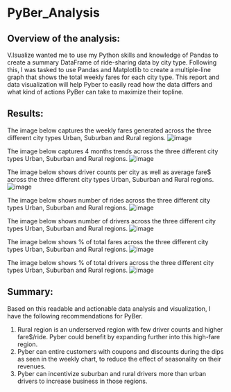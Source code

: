 # PyBer_Analysis

## Overview of the analysis:
V.Isualize wanted me to use my Python skills and knowledge of Pandas to create a summary DataFrame of ride-sharing data by city type. Following this, I was tasked to use Pandas and Matplotlib to create a multiple-line graph that shows the total weekly fares for each city type. This report and data visualization will help Pyber to easily read how the data differs and what kind of actions PyBer can take to maximize their topline. 

## Results: 

The image below captures the weekly fares generated across the three different city types Urban, Suburban and Rural regions.
![image](https://user-images.githubusercontent.com/104685001/172075276-1c84481e-af34-46fd-882b-102e28dc7d86.png)


The image below captures 4 months trends across the three different city types Urban, Suburban and Rural regions.
![image](https://user-images.githubusercontent.com/104685001/172075291-e1ec8dd9-4ad5-4e54-96b1-14b372edb4d6.png)


The image below shows driver counts per city as well as average fare$ across the three different city types Urban, Suburban and Rural regions.
![image](https://user-images.githubusercontent.com/104685001/172075501-f9c459ad-6ece-4762-9fac-e3b8a83ee433.png)


The image below shows number of rides across the three different city types Urban, Suburban and Rural regions.
![image](https://user-images.githubusercontent.com/104685001/172075521-1c69c1c1-cbd5-4797-8c43-e41867cfee6c.png)


The image below shows number of drivers across the three different city types Urban, Suburban and Rural regions.
![image](https://user-images.githubusercontent.com/104685001/172075539-43fb50d2-a9a7-4a28-a4fc-661b183b4c23.png)


The image below shows % of total fares across the three different city types Urban, Suburban and Rural regions.
![image](https://user-images.githubusercontent.com/104685001/172075552-b018ad24-2f6e-4afa-a784-17bd46cd3d25.png)


The image below shows % of total drivers across the three different city types Urban, Suburban and Rural regions.
![image](https://user-images.githubusercontent.com/104685001/172075564-8407da77-0697-4a0e-89f8-805d4b3c86d5.png)


## Summary: 
Based on this readable and actionable data analysis and visualization, I have the following recommendations for PyBer.
1) Rural region is an underserved region with few driver counts and higher fare$/ride. Pyber could benefit by expanding further into this high-fare region.
2) Pyber can entire customers with coupons and discounts during the dips as seen in the weekly chart, to reduce the effect of seasonality on their revenues.
3) Pyber can incentivize suburban and rural drivers more than urban drivers to increase business in those regions.
